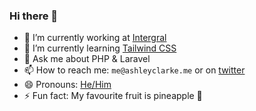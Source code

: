 ### Hi there 👋

- 💼 I’m currently working at [Intergral](https://intergral.com)
- 🌱 I’m currently learning [Tailwind CSS](https://tailwindcss.com)
- 💬 Ask me about PHP & Laravel
- 📫 How to reach me: `me@ashleyclarke.me` or on [twitter](https://twitter.com/clarkeash)
- 😄 Pronouns: [He/Him](http://pronoun.is/he)
- ⚡ Fun fact: My favourite fruit is pineapple 🍍
